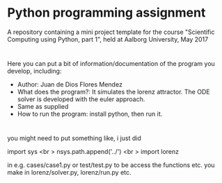 # Python programming assignment

A repository containing a mini project template for the
course "Scientific Computing using Python, part 1", held
at Aalborg University, May 2017

#
Here you can put a bit of information/documentation of the program
you develop, including:

- Author: Juan de Dios Flores Mendez
- What does the program?: It simulates the lorenz attractor. The ODE solver is developed with the euler approach. 
- Same as supplied
- How to run the program: install python, then run it. 

#
you might need to put something like, i just did

import sys <br \>
nsys.path.append('../') <br \>
import lorenz 

in e.g. cases/case1.py or test/test.py to be access the functions etc.
you make in lorenz/solver.py, lorenz/run.py etc.


